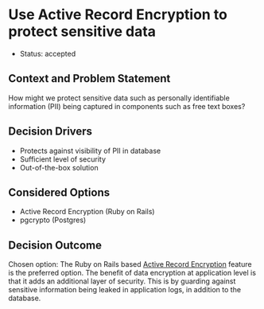 # Use Active Record Encryption to protect sensitive data

* Status: accepted

## Context and Problem Statement

How might we protect sensitive data such as personally identifiable information (PII) being captured in components such as free text boxes? 

## Decision Drivers

* Protects against visibility of PII in database
* Sufficient level of security
* Out-of-the-box solution

## Considered Options

* Active Record Encryption (Ruby on Rails)
* pgcrypto (Postgres)

## Decision Outcome

Chosen option: The Ruby on Rails based [Active Record Encryption](https://guides.rubyonrails.org/active_record_encryption.html) feature is the preferred option. The benefit of data encryption at application level is that it adds an additional layer of security. This is by guarding against sensitive information being leaked in application logs, in addition to the database.  
